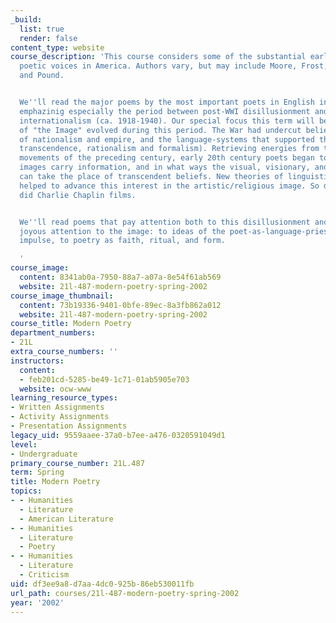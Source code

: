 ```yaml
---
_build:
  list: true
  render: false
content_type: website
course_description: 'This course considers some of the substantial early twentieth-century
  poetic voices in America. Authors vary, but may include Moore, Frost, Eliot, Stevens,
  and Pound.


  We''ll read the major poems by the most important poets in English in the 20th century,
  emphazinig especially the period between post-WWI disillusionment and early WW II
  internationalism (ca. 1918-1940). Our special focus this term will be how the concept
  of "the Image" evolved during this period. The War had undercut beliefs in master-narratives
  of nationalism and empire, and the language-systems that supported them (religious
  transcendence, rationalism and formalism). Retrieving energies from the Symbolist
  movements of the preceding century, early 20th century poets began to rethink how
  images carry information, and in what ways the visual, visionary, and verbal image
  can take the place of transcendent beliefs. New theories of linguistics and anthropology
  helped to advance this interest in the artistic/religious image. So did Freud. So
  did Charlie Chaplin films.


  We''ll read poems that pay attention both to this disillusionment and to the compensatory
  joyous attention to the image: to ideas of the poet-as-language-priest, aesthetic-experience-as-displaced-religious
  impulse, to poetry as faith, ritual, and form.

  '
course_image:
  content: 8341ab0a-7950-88a7-a07a-8e54f61ab569
  website: 21l-487-modern-poetry-spring-2002
course_image_thumbnail:
  content: 73b19336-9401-0bfe-89ec-8a3fb862a012
  website: 21l-487-modern-poetry-spring-2002
course_title: Modern Poetry
department_numbers:
- 21L
extra_course_numbers: ''
instructors:
  content:
  - feb201cd-5285-be49-1c71-01ab5905e703
  website: ocw-www
learning_resource_types:
- Written Assignments
- Activity Assignments
- Presentation Assignments
legacy_uid: 9559aaee-37a0-b7ee-a476-0320591049d1
level:
- Undergraduate
primary_course_number: 21L.487
term: Spring
title: Modern Poetry
topics:
- - Humanities
  - Literature
  - American Literature
- - Humanities
  - Literature
  - Poetry
- - Humanities
  - Literature
  - Criticism
uid: df3ee9a8-d7aa-4dc0-925b-86eb530011fb
url_path: courses/21l-487-modern-poetry-spring-2002
year: '2002'
---
```

